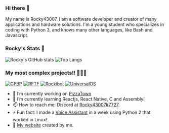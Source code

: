 ### Hi there 👋

My name is Rocky43007. I am a software developer and creator of many applications and hardware solutions. I'm a young student who specializes in coding with Python 3, and knows many other languages, like Bash and Javascript.

### Rocky's Stats 🎉
![Rocky's GitHub stats](https://github-readme-stats.vercel.app/api?username=Rocky43007&count_private=true&theme=dark) 
![Top Langs](https://github-readme-stats.vercel.app/api/top-langs/?username=Rocky43007&theme=dark&layout=compact&count_private=true&langs_count=10&hide=php,roff)
### My most complex projects!! 👨🏾‍💻
[![GFBP](https://github-readme-stats.vercel.app/api/pin/?username=Rocky43007&repo=GlassesForBlind&theme=dark)](https://www.github.com/Rocky43007/GlassesForBlind)
[![RFTF](https://github-readme-stats.vercel.app/api/pin/?username=Rocky43007&repo=RFTFARApp&theme=dark)](https://github.com/Rocky43007/RFTFARApp)
[![Rockibot](https://github-readme-stats.vercel.app/api/pin/?username=Rocky43007&repo=Rockibot&theme=dark)](https://github.com/Rocky43007/Rockibot)
[![UniversalOS](https://github-readme-stats.vercel.app/api/pin/?username=Rocky43007&repo=UniversalOS&theme=dark)](https://github.com/Rocky43007/UniversalOS)

- 🔭 I’m currently working on [PizzaTown](https://pizzatown.ml)
- 🌱 I’m currently learning Reactjs, React Native, C and Assembly!
- 📫 How to reach me: Discord at [Rocky43007#7727](https://discord.com/users/361212545924595712).
- ⚡ Fun fact: I made a [Voice Assistant](https://github.com/Rocky43007/Voice-Assistant-For-Linux) in a week using Python 2 that worked in Linux!
- 🔗 [My website](https://rocky43007.github.io) created by me.
